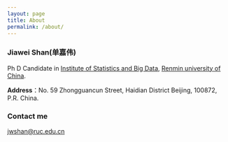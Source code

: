 ```yaml
---
layout: page
title: About
permalink: /about/
---
```


### Jiawei Shan(单嘉伟)

Ph D Candidate in [Institute of Statistics and Big Data](http://isbd.ruc.edu.cn/), [Renmin university of China](https://www.ruc.edu.cn/).

**Address**：No. 59 Zhongguancun Street, Haidian District Beijing, 100872, P.R. China.


### Contact me

[jwshan@ruc.edu.cn](mailto:jwshan@ruc.edu.cn) 
